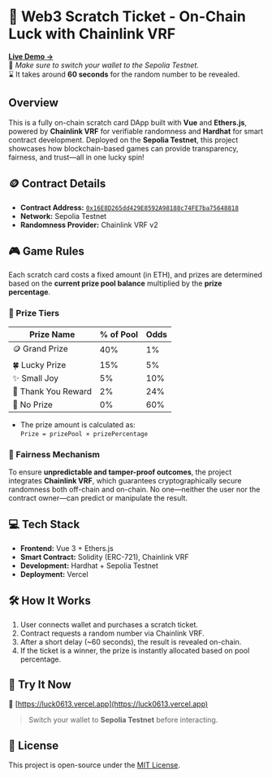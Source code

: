 # 🎯 Web3 Scratch Ticket - On-Chain Luck with Chainlink VRF

**[Live Demo →](https://luck0613.vercel.app)**  
🚨 *Make sure to switch your wallet to the Sepolia Testnet.*  
⌛️ It takes around **60 seconds** for the random number to be revealed.

## Overview

This is a fully on-chain scratch card DApp built with **Vue** and **Ethers.js**, powered by **Chainlink VRF** for verifiable randomness and **Hardhat** for smart contract development. Deployed on the **Sepolia Testnet**, this project showcases how blockchain-based games can provide transparency, fairness, and trust—all in one lucky spin!

## 🪙 Contract Details

- **Contract Address:** [`0x16E8D265dd429E8592A98188c74FE7ba75648818`](https://sepolia.etherscan.io/address/0x16E8D265dd429E8592A98188c74FE7ba75648818)
- **Network:** Sepolia Testnet
- **Randomness Provider:** Chainlink VRF v2

## 🎮 Game Rules

Each scratch card costs a fixed amount (in ETH), and prizes are determined based on the **current prize pool balance** multiplied by the **prize percentage**.

### 🎁 Prize Tiers

| Prize Name             | % of Pool | Odds    |
|------------------------|-----------|---------|
| 🪙 Grand Prize          | 40%       | 1%      |
| 🍀 Lucky Prize          | 15%       | 5%      |
| ✨ Small Joy            | 5%        | 10%     |
| 🎁 Thank You Reward     | 2%        | 24%     |
| 🙏 No Prize             | 0%        | 60%     |

- The prize amount is calculated as:  
  `Prize = prizePool × prizePercentage`

### 🧠 Fairness Mechanism

To ensure **unpredictable and tamper-proof outcomes**, the project integrates **Chainlink VRF**, which guarantees cryptographically secure randomness both off-chain and on-chain. No one—neither the user nor the contract owner—can predict or manipulate the result.

## 💻 Tech Stack

- **Frontend:** Vue 3 + Ethers.js
- **Smart Contract:** Solidity (ERC-721), Chainlink VRF
- **Development:** Hardhat + Sepolia Testnet
- **Deployment:** Vercel

## 🛠 How It Works

1. User connects wallet and purchases a scratch ticket.
2. Contract requests a random number via Chainlink VRF.
3. After a short delay (~60 seconds), the result is revealed on-chain.
4. If the ticket is a winner, the prize is instantly allocated based on pool percentage.

## 🧪 Try It Now

🔗 [https://luck0613.vercel.app](https://luck0613.vercel.app)  
> Switch your wallet to **Sepolia Testnet** before interacting.

## 📜 License

This project is open-source under the [MIT License](LICENSE).
